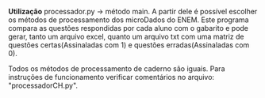 **Utilização**
processador.py -> método main. A partir dele é possível escolher os métodos de processamento dos microDados do ENEM.
Este programa compara as questões respondidas por cada aluno com o gabarito e pode gerar, tanto um arquivo excel, quanto um arquivo txt com uma matriz de questões certas(Assinaladas com 1) e questões erradas(Assinaladas com 0).

Todos os métodos de processamento de caderno são iguais. Para instruções de funcionamento verificar comentários no arquivo: "processadorCH.py".